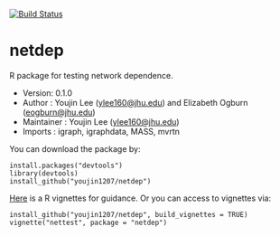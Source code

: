[![Build Status](https://travis-ci.org/youjin1207/netdep.svg?branch=master)](https://travis-ci.org/youjin1207/netdep)

# netdep
R package for testing network dependence.

- Version: 0.1.0
- Author : Youjin Lee (<ylee160@jhu.edu>) and Elizabeth Ogburn (<eogburn@jhu.edu>)
- Maintainer : Youjin Lee (<ylee160@jhu.edu>)
- Imports : igraph, igraphdata, MASS, mvrtn

You can download the package by:
```
install.packages("devtools")
library(devtools)
install_github("youjin1207/netdep")
```
[Here](https://github.com/youjin1207/netdep/blob/master/vignettes/nettest.Rmd) is a R vignettes for guidance. Or you can access to vignettes via:

```
install_github("youjin1207/netdep", build_vignettes = TRUE)
vignette("nettest", package = "netdep")
```
